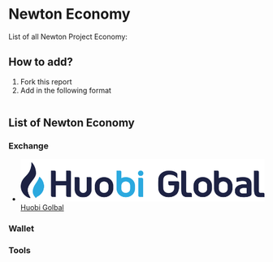 # Newton Economy

List of all Newton Project Economy:

## How to add?

1. Fork this report
2. Add in the following format

```
```

## List of Newton Economy

### Exchange

- ![HuobiGobal](./img/huobi-global.png) [Huobi Golbal](https://www.huobi.com/en-us/exchange/new_usdt)

### Wallet

### Tools
